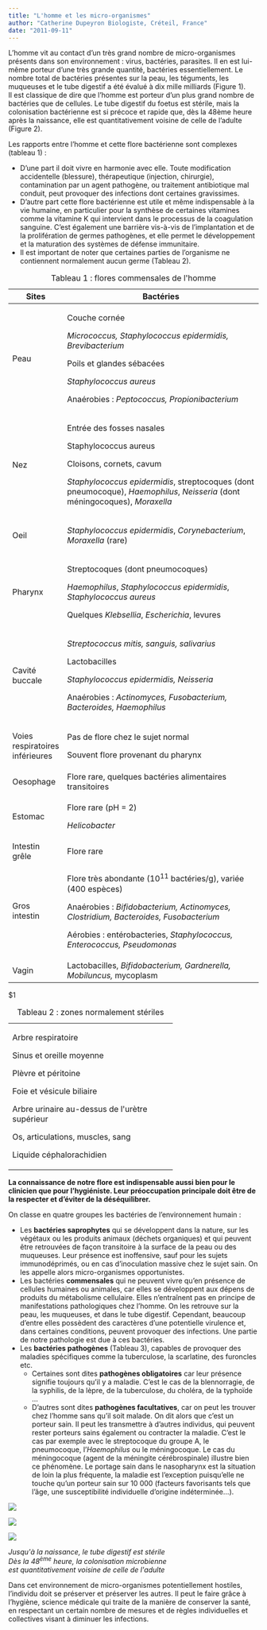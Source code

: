 ```yaml
---
title: "L'homme et les micro-organismes"
author: "Catherine Dupeyron Biologiste, Créteil, France"
date: "2011-09-11"
---
```


<div class="teaser"><p>L’homme vit au contact d’un très grand nombre de micro-organismes présents dans son environnement : virus, bactéries, parasites. Il en est lui-même porteur d’une très grande quantité, bactéries essentiellement. Le nombre total de bactéries présentes sur la peau, les téguments, les<br />
muqueuses et le tube digestif a été évalué à dix mille milliards (Figure 1).<br />
Il est classique de dire que l’homme est porteur d’un plus grand nombre de bactéries que de cellules. Le tube digestif du foetus est stérile, mais la colonisation bactérienne est si précoce et rapide que, dès la 48ème heure après la naissance, elle est quantitativement voisine de celle de l’adulte (Figure 2).</p></div>

Les rapports entre l’homme et cette flore bactérienne sont complexes (tableau 1) :

- D’une part il doit vivre en harmonie avec elle. Toute modification accidentelle (blessure), thérapeutique (injection, chirurgie), contamination par un agent pathogène, ou traitement antibiotique mal conduit, peut provoquer des infections dont certaines gravissimes.
- D’autre part cette flore bactérienne est utile et même indispensable à la vie humaine, en particulier pour la synthèse de certaines vitamines comme la vitamine K qui intervient dans le processus de la coagulation sanguine. C’est également une barrière vis-à-vis de l’implantation et de la prolifération de germes pathogènes, et elle permet le développement et la maturation des systèmes de défense immunitaire.
- Il est important de noter que certaines parties de l’organisme ne contiennent normalement aucun germe (Tableau 2).

<table>
<caption>Tableau 1 : flores commensales de l'homme</caption>

<thead>

<tr>

<th scope="col">Sites</th>

<th scope="col" style="width: 398px;">Bactéries</th>

</tr>

</thead>

<tbody>

<tr>

<td>

Peau

</td>

<td style="width: 402px;">

Couche cornée

<em>Micrococcus, Staphylococcus epidermidis, Brevibacterium</em>

Poils et glandes sébacées

<em>Staphylococcus aureus</em>

Anaérobies : <em>Peptococcus, Propionibacterium</em>

</td>

</tr>

<tr>

<td>

Nez

</td>

<td style="width: 402px;">

Entrée des fosses nasales

Staphylococcus aureus

Cloisons, cornets, cavum

<em>Staphylococcus epidermidis</em>, streptocoques (dont pneumocoque), <em>Haemophilus</em>, <em>Neisseria</em> (dont méningocoques), <em>Moraxella</em>

</td>

</tr>

<tr>

<td>

Oeil

</td>

<td style="width: 402px;">

<em>Staphylococcus epidermidis</em>, <em>Corynebacterium</em>, <em>Moraxella</em> (rare)

</td>

</tr>

<tr>

<td>

Pharynx

</td>

<td style="width: 402px;">

Streptocoques (dont pneumocoques)

<em>Haemophilus</em>, <em>Staphylococcus epidermidis</em>, <em>Staphylococcus aureus</em>

Quelques <em>Klebsellia</em>, <em>Escherichia</em>, levures

</td>

</tr>

<tr>

<td>

Cavité buccale

</td>

<td style="width: 402px;">

<em>Streptococcus mitis, sanguis, salivarius</em>

Lactobacilles

<em>Staphylococcus epidermidis, Neisseria</em>

Anaérobies : <em>Actinomyces, Fusobacterium, Bacteroides, Haemophilus</em>

</td>

</tr>

<tr>

<td>

Voies respiratoires inférieures

</td>

<td style="width: 402px;">

Pas de flore chez le sujet normal

Souvent flore provenant du pharynx

</td>

</tr>

<tr>

<td>Oesophage</td>

<td style="width: 402px;">Flore rare, quelques bactéries alimentaires transitoires</td>

</tr>

<tr>

<td>

Estomac

</td>

<td style="width: 402px;">

Flore rare (pH = 2)

<em>Helicobacter</em>

</td>

</tr>

<tr>

<td>Intestin grêle</td>

<td style="width: 402px;">Flore rare</td>

</tr>

<tr>

<td>

Gros intestin

</td>

<td style="width: 402px;">

Flore très abondante (10<sup>11</sup> bactéries/g), variée (400 espèces)

Anaérobies : <em>Bifidobacterium, Actinomyces, Clostridium, Bacteroides, Fusobacterium</em>

Aérobies : entérobacteries, <em>Staphylococcus, Enterococcus, Pseudomonas</em>

</td>

</tr>

<tr>

<td>Vagin</td>

<td style="width: 402px;">Lactobacilles, <em>Bifidobacterium, Gardnerella, Mobiluncus,</em> mycoplasm</td>

</tr>

</tbody>

</table>

\$1<table>

<caption>Tableau 2 : zones normalement stériles</caption>

<tbody>

<tr>

<td style="width: 315px;">

Arbre respiratoire

Sinus et oreille moyenne

Plèvre et péritoine

Foie et vésicule biliaire

Arbre urinaire au-dessus de l'urètre supérieur

Os, articulations, muscles, sang

Liquide céphalorachidien

</td>

</tr>

</tbody>

</table>

**La connaissance de notre flore est indispensable aussi bien pour le clinicien que pour l’hygiéniste. Leur préoccupation principale doit être de la respecter et d’éviter de la déséquilibrer.**

On classe en quatre groupes les bactéries de l’environnement humain :

- Les **bactéries saprophytes** qui se développent dans la nature, sur les végétaux ou les produits animaux (déchets organiques) et qui peuvent être retrouvées de façon transitoire à la surface de la peau ou des muqueuses. Leur présence est inoffensive, sauf pour les sujets immunodéprimés, ou en cas d’inoculation massive chez le sujet sain. On les appelle alors micro-organismes opportunistes.
- Les bactéries **commensales** qui ne peuvent vivre qu’en présence de cellules humaines ou animales, car elles se développent aux dépens de produits du métabolisme cellulaire. Elles n’entraînent pas en principe de manifestations pathologiques chez l’homme. On les retrouve sur la peau, les muqueuses, et dans le tube digestif. Cependant, beaucoup d’entre elles possèdent des caractères d’une potentielle virulence et, dans certaines conditions, peuvent provoquer des infections. Une partie de notre pathologie est due à ces bactéries.
- Les **bactéries pathogènes** (Tableau 3), capables de provoquer des maladies spécifiques comme la tuberculose, la scarlatine, des furoncles etc.
  - Certaines sont dites **pathogènes obligatoires** car leur présence signifie toujours qu’il y a maladie. C’est le cas de la blennorragie, de la syphilis, de la lèpre, de la tuberculose, du choléra, de la typhoïde …
  - D’autres sont dites **pathogènes facultatives**, car on peut les trouver chez l’homme sans qu’il soit malade. On dit alors que c’est un porteur sain. Il peut les transmettre à d’autres individus, qui peuvent rester porteurs sains également ou contracter la maladie. C’est le cas par exemple avec le streptocoque du groupe A, le pneumocoque, l’*Haemophilus* ou le méningocoque. Le cas du méningocoque (agent de la méningite cérébrospinale) illustre bien ce phénomène. Le portage sain dans le nasopharynx est la situation de loin la plus fréquente, la maladie est l’exception puisqu’elle ne touche qu’un porteur sain sur 10 000 (facteurs favorisants tels que l’âge, une susceptibilité individuelle d’origine indéterminée…).

![](schema-bacteries.jpg)

![](image004-homme-microorg.jpg)

![](image006-homme-microorg.jpg)

*Jusqu'à la naissance, le tube digestif est stérile  
Dès la 48<sup>ème</sup> heure, la colonisation microbienne  
est quantitativement voisine de celle de l'adulte*

Dans cet environnement de micro-organismes potentiellement hostiles, l’individu doit se préserver et préserver les autres. Il peut le faire grâce à l’hygiène, science médicale qui traite de la manière de conserver la santé, en respectant un certain nombre de mesures et de règles individuelles et collectives visant à diminuer les infections.
